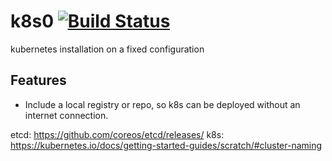 # k8s0 [![Build Status](https://travis-ci.org/reachlin/k8s0.svg)][travis]

kubernetes installation on a fixed configuration

## Features

* Include a local registry or repo, so k8s can be deployed without an internet connection.

etcd: https://github.com/coreos/etcd/releases/
k8s: https://kubernetes.io/docs/getting-started-guides/scratch/#cluster-naming

[travis]: https://travis-ci.org/reachlin/k8s0
